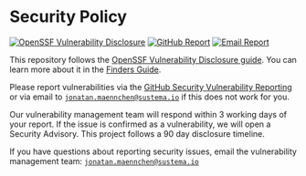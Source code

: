 # Security Policy

[![OpenSSF Vulnerability Disclosure](https://img.shields.io/badge/OpenSSF-Vulnerability_Disclosure-green)](https://github.com/ossf/oss-vulnerability-guide/blob/main/finder-guide.md)
[![GitHub Report](https://img.shields.io/badge/GitHub-Security_Advisories-blue)](https://github.com/sustema-ag/senzing-elixir/security/advisories/new)
[![Email Report](https://img.shields.io/badge/Email-jonatan.maennchen%40sustema.io-blue)](mailto:jonatan.maennchen@sustema.io)

This repository follows the
[OpenSSF Vulnerability Disclosure guide](https://github.com/ossf/oss-vulnerability-guide/tree/main).
You can learn more about it in the
[Finders Guide](https://github.com/ossf/oss-vulnerability-guide/blob/main/finder-guide.md).

Please report vulnerabilities via the
[GitHub Security Vulnerability Reporting](https://github.com/sustema-ag/senzing-elixir/security/advisories/new)
or via email to [`jonatan.maennchen@sustema.io`](mailto:jonatan.maennchen@sustema.io)
if this does not work for you.

Our vulnerability management team will respond within 3 working days of your
report. If the issue is confirmed as a vulnerability, we will open a Security
Advisory. This project follows a 90 day disclosure timeline.

If you have questions about reporting security issues, email the vulnerability
management team: [`jonatan.maennchen@sustema.io`](mailto:jonatan.maennchen@sustema.io)
